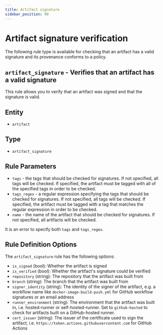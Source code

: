 ```yaml
---
title: Artifact signature
sidebar_position: 90
---
```


# Artifact signature verification

The following rule type is available for checking that an artifact has a valid
signature and its provenance conforms to a policy.

## `artifact_signature` - Verifies that an artifact has a valid signature

This rule allows you to verify that an artifact was signed and that the
signature is valid.

## Entity

- `artifact`

## Type

- `artifact_signature`

## Rule Parameters

- `tags` - the tags that should be checked for signatures. If not specified, all
  tags will be checked. If specified, the artifact must be tagged with all of
  the specified tags in order to be checked.
- `tags_regex` - a regular expression specifying the tags that should be checked
  for signatures. If not specified, all tags will be checked. If specified, the
  artifact must be tagged with a tag that matches the regular expression in
  order to be checked.
- `name` - the name of the artifact that should be checked for signatures. If
  not specified, all artifacts will be checked.

It is an error to specify both `tags` and `tags_regex`.

## Rule Definition Options

The `artifact_signature` rule has the following options:

- `is_signed` (bool): Whether the artifact is signed
- `is_verified` (bool): Whether the artifact's signature could be verified
- `repository` (string): The repository that the artifact was built from
- `branch` (string): The branch that the artifact was built from
- `signer_identity` (string): The identity of the signer of the artifact, e.g. a
  workflow name like `docker-image-build-push.yml` for GitHub workflow
  signatures or an email address
- `runner_environment` (string): The environment that the artifact was built in,
  i.e. hosted-runner or self-hosted-runner. Set to `github-hosted` to check for
  artifacts built on a GitHub-hosted runner.
- `cert_issuer` (string): The issuer of the certificate used to sign the
  artifact, i.e. `https://token.actions.githubusercontent.com` for GitHub
  Actions
